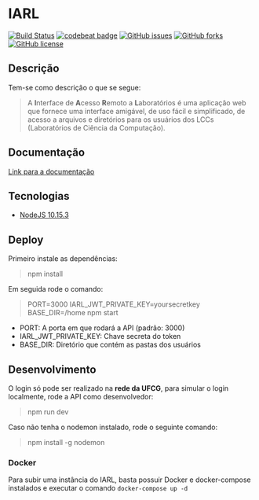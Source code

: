 IARL
===

[![Build Status](https://travis-ci.com/Guardians-DSC/iarl-nodejs.svg?branch=master)](https://travis-ci.com/Guardians-DSC/iarl-nodejs)
[![codebeat badge](https://codebeat.co/badges/976cc512-6101-4190-9dfe-2217bc8379f8)](https://codebeat.co/projects/github-com-guardians-dsc-iarl-nodejs-master)
[![GitHub issues](https://img.shields.io/github/issues/Guardians-DSC/iarl.svg)](https://github.com/Guardians-DSC/iarl/issues)
[![GitHub forks](https://img.shields.io/github/forks/Guardians-DSC/iarl.svg)](https://github.com/Guardians-DSC/iarl/network)
[![GitHub license](https://img.shields.io/badge/license-MIT-blue.svg)](https://raw.githubusercontent.com/Guardians-DSC/iarl/master/LICENSE)

## Descrição
Tem-se como descrição o que se segue:

> A **I**nterface de **A**cesso **R**emoto a **L**aboratórios é uma aplicação web que fornece uma interface amigável, de uso fácil e simplificado, de acesso a arquivos e diretórios para os usuários dos LCCs (Laboratórios de Ciência da Computação).

## Documentação
[Link para a documentação](https://guardians-dsc.github.io/iarl-nodejs/)

## Tecnologias
* [NodeJS 10.15.3](https://nodejs.org/en/)

## Deploy
Primeiro instale as dependências:
> npm install  

Em seguida rode o comando:
> PORT=3000 IARL_JWT_PRIVATE_KEY=yoursecretkey BASE_DIR=/home npm start

* PORT: A porta em que rodará a API (padrão: 3000)
* IARL_JWT_PRIVATE_KEY: Chave secreta do token
* BASE_DIR: Diretório que contém as pastas dos usuários

## Desenvolvimento

O login só pode ser realizado na **rede da UFCG**, para simular o login localmente, rode a API como desenvolvedor: 
> npm run dev

Caso não tenha o nodemon instalado, rode o seguinte comando:
> npm install -g nodemon

### Docker

Para subir uma instância do IARL, basta possuir Docker e docker-compose instalados e executar o comando `docker-compose up -d`